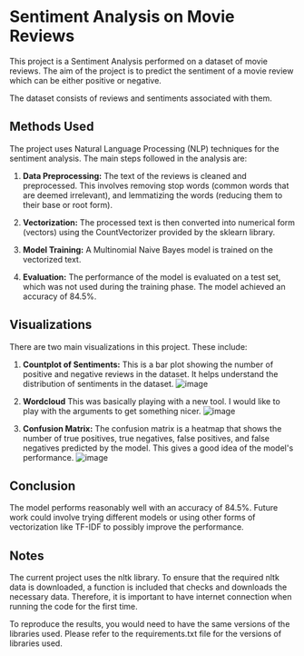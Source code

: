 # Sentiment Analysis on Movie Reviews

This project is a Sentiment Analysis performed on a dataset of movie reviews. The aim of the project is to predict the sentiment of a movie review which can be either positive or negative. 

The dataset consists of reviews and sentiments associated with them. 

## Methods Used

The project uses Natural Language Processing (NLP) techniques for the sentiment analysis. The main steps followed in the analysis are:

1. **Data Preprocessing:** The text of the reviews is cleaned and preprocessed. This involves removing stop words (common words that are deemed irrelevant), and lemmatizing the words (reducing them to their base or root form).

2. **Vectorization:** The processed text is then converted into numerical form (vectors) using the CountVectorizer provided by the sklearn library.

3. **Model Training:** A Multinomial Naive Bayes model is trained on the vectorized text. 

4. **Evaluation:** The performance of the model is evaluated on a test set, which was not used during the training phase. The model achieved an accuracy of 84.5%.

## Visualizations

There are two main visualizations in this project. These include:

1. **Countplot of Sentiments:** This is a bar plot showing the number of positive and negative reviews in the dataset. It helps understand the distribution of sentiments in the dataset.
   ![image](https://github.com/Luke-J-Miller/Showcase/assets/111100132/8f237063-8819-4702-a7e0-3920f7f40b20)

2. **Wordcloud** This was basically playing with a new tool.  I would like to play with the arguments to get something nicer.
![image](https://github.com/Luke-J-Miller/Showcase/assets/111100132/9fa2d56f-1018-4956-ae53-4eae2f552917)

3. **Confusion Matrix:** The confusion matrix is a heatmap that shows the number of true positives, true negatives, false positives, and false negatives predicted by the model. This gives a good idea of the model's performance. 
![image](https://github.com/Luke-J-Miller/Showcase/assets/111100132/fd4a5515-c4c8-43ec-a9c7-0f246cc4d48d)

## Conclusion

The model performs reasonably well with an accuracy of 84.5%. Future work could involve trying different models or using other forms of vectorization like TF-IDF to possibly improve the performance. 

## Notes

The current project uses the nltk library. To ensure that the required nltk data is downloaded, a function is included that checks and downloads the necessary data. Therefore, it is important to have internet connection when running the code for the first time. 

To reproduce the results, you would need to have the same versions of the libraries used. Please refer to the requirements.txt file for the versions of libraries used.
